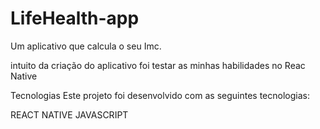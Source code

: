 # LifeHealth-app
Um aplicativo que calcula o seu Imc.

intuito da criação do aplicativo foi testar as minhas habilidades no Reac Native


Tecnologias
Este projeto foi desenvolvido com as seguintes tecnologias:


REACT NATIVE
JAVASCRIPT
